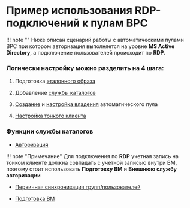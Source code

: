 # Пример использования RDP-подключений к пулам ВРС

!!! note ""
    Ниже описан сценарий работы с автоматическими пулами ВРС при котором авторизация выполняется на уровне 
    **MS Active Directory**, а подключение пользователей происходит по **RDP**.

### Логически настройку можно разделить на 4 шага:

1. Подготовка [эталонного образа](./example_template_win.md)

1. Добавление [службы каталогов](../../active_directory/ad_extend.md)

1. [Создание](../../active_directory/ad_vm_prepare.md) и [настройка владения](../../auth/groups.md) автоматического пула

1. [Настройка тонкого клиента](../../../connect/settings/rdp_settings.md)

### Функции службы каталогов

- [Авторизация](../../auth/info.md)

!!! note "Примечание"
    Для подключения по **RDP** учетная запись на тонком клиенте должна совпадать с учетной записью внутри ВМ, 
    поэтому стоит использовать **Подготовку ВМ** и **Внешнюю службу авторизации**

- [Первичная синхронизация групп/пользователей](../../active_directory/ad_extend.md)

- [Подготовка ВМ](../../active_directory/ad_vm_prepare.md)
